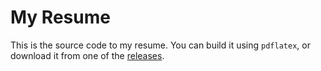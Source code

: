# My Resume

This is the source code to my resume. You can build it using `pdflatex`, or download it from one of the [releases](https://github.com/chriscarterxyz/resume/releases).
